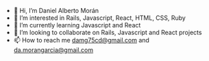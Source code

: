- 👋 Hi, I’m Daniel Alberto Morán
- 👀 I’m interested in Rails, Javascript, React, HTML, CSS, Ruby
- 🌱 I’m currently learning Javascript and React
- 💞️ I’m looking to collaborate on Rails, Javascript and React projects
- 📫 How to reach me damg75cd@gmail.com and da.morangarcia@gmail.com

<!---
damg75/damg75 is a ✨ special ✨ repository because its `README.md` (this file) appears on your GitHub profile.
You can click the Preview link to take a look at your changes.
--->
